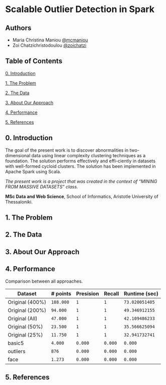 # Scalable Outlier Detection in Spark

## Authors

- Maria Christina Maniou [@mcmaniou](https://github.com/mcmaniou)
- Zoi Chatzichristodoulou [@zoichatzi](https://github.com/zoichatzi)

## Table of Contents

[0. Introduction](https://github.com/zoichatzi/linearScalableOutlierDetect#0-introduction)

[1. The Problem](https://github.com/zoichatzi/linearScalableOutlierDetect#1-the-problem)

[2. The Data](https://github.com/zoichatzi/linearScalableOutlierDetect#2-the-data)

[3. About Our Approach](https://github.com/zoichatzi/linearScalableOutlierDetect#3-about-our-approach)

[4. Performance](https://github.com/zoichatzi/linearScalableOutlierDetect#4-performance)

[5. References](https://github.com/zoichatzi/linearScalableOutlierDetect#5-references)


## 0. Introduction

The goal of the present work is to discover abnormalities in two-dimensional data using linear complexity clustering techniques as a foundation. The solution performs effectively and effi-ciently in datasets with well-formed cycloid clusters. The solution has been implemented in Apache Spark using Scala.

*The present work is a project that was created in the context of “MINING FROM MASSIVE DATASETS” class.*

**MSc Data and Web Science**, School of Informatics, Aristotle University of Thessaloniki.



## 1. The Problem



## 2. The Data



## 3. About Our Approach



## 4. Performance

Comparison between all approaches.

| Dataset	          | # points | Presision     | Recall        | Runtime (sec)|
| ----------------------- | -------- |---------------|---------------|-------------- |
| Original (400%)          | `188.000` | `1`       | `1`        |`73.020051405`        |
| Original (200%)          | `94.000` |`1`        | `1`        |`49.346912155`        |
| Original (All)          | `47.000` | `1`        | `1`        |`42.109486233`        |
| Original (50%)          | `23.500` | `1`        | `1`        |`35.566625094`        |
| Original (25%)          | `11.750` |`1`        | `1`        |`32.941732741`        |
| basic5                  | `4.000`  | `0.000`       | `0.000`       |`0.000`        |
| outliers                | `876`    | `0.000`       | `0.000`       |`0.000`        |
| face                    | `1.273`  | `0.000`       | `0.000`       |`0.000`        |


## 5. References




